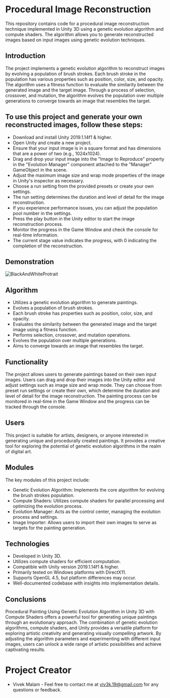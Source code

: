 # Procedural Image Reconstruction
This repository contains code for a procedural image reconstruction technique implemented in Unity 3D using a genetic evolution algorithm and compute shaders. The algorithm allows you to generate reconstructed images based on input images using genetic evolution techniques.

## Introduction
The project implements a genetic evolution algorithm to reconstruct images by evolving a population of brush strokes. Each brush stroke in the population has various properties such as position, color, size, and opacity. The algorithm uses a fitness function to evaluate the similarity between the generated image and the target image. Through a process of selection, crossover, and mutation, the algorithm evolves the population over multiple generations to converge towards an image that resembles the target.

## To use this project and generate your own reconstructed images, follow these steps:

* Download and install Unity 2019.1.14f1 & higher.
* Open Unity and create a new project.
* Ensure that your input image is in a square format and has dimensions that are a power of two (e.g., 1024x1024).
* Drag and drop your input image into the "Image to Reproduce" property in the "Evolution Manager" component attached to the "Manager" GameObject in the scene.
* Adjust the maximum image size and wrap mode properties of the image in Unity's inspector as necessary.
* Choose a run setting from the provided presets or create your own settings.
* The run setting determines the duration and level of detail for the image reconstruction.
* If you experience performance issues, you can adjust the population pool number in the settings.
* Press the play button in the Unity editor to start the image reconstruction process.
* Monitor the progress in the Game Window and check the console for real-time information.
* The current stage value indicates the progress, with 0 indicating the completion of the reconstruction.

## Demonstration
![BlackAndWhiteProtrait](https://github.com/viv3k19/Procedural-Image-Reconstruction/assets/82309435/30533dde-62db-4bf4-ac09-5fb73b6b45e2)

## Algorithm

* Utilizes a genetic evolution algorithm to generate paintings.
* Evolves a population of brush strokes.
* Each brush stroke has properties such as position, color, size, and opacity.
* Evaluates the similarity between the generated image and the target image using a fitness function.
* Performs selection, crossover, and mutation operations.
* Evolves the population over multiple generations.
* Aims to converge towards an image that resembles the target.

## Functionality
The project allows users to generate paintings based on their own input images. Users can drag and drop their images into the Unity editor and adjust settings such as image size and wrap mode. They can choose from preset run settings or create their own, which determine the duration and level of detail for the image reconstruction. The painting process can be monitored in real-time in the Game Window and the progress can be tracked through the console.

## Users
This project is suitable for artists, designers, or anyone interested in generating unique and procedurally created paintings. It provides a creative tool for exploring the potential of genetic evolution algorithms in the realm of digital art.

## Modules
The key modules of this project include:

* Genetic Evolution Algorithm: Implements the core algorithm for evolving the brush strokes population.
* Compute Shaders: Utilizes compute shaders for parallel processing and optimizing the evolution process.
* Evolution Manager: Acts as the control center, managing the evolution process and settings.
* Image Importer: Allows users to import their own images to serve as targets for the painting generation.

## Technologies
* Developed in Unity 3D.
* Utilizes compute shaders for efficient computation.
* Compatible with Unity version 2019.1.14f1 & higher.
* Primarily tested on Windows platforms with DirectX11.
* Supports OpenGL 4.5, but platform differences may occur.
* Well-documented codebase with insights into implementation details.

## Conclusions
Procedural Painting Using Genetic Evolution Algorithm in Unity 3D with Compute Shaders offers a powerful tool for generating unique paintings through an evolutionary approach. The combination of genetic evolution algorithms, compute shaders, and Unity provides a versatile platform for exploring artistic creativity and generating visually compelling artwork. By adjusting the algorithm parameters and experimenting with different input images, users can unlock a wide range of artistic possibilities and achieve captivating results.

# Project Creator
* Vivek Malam - Feel free to contact me at viv3k.19@gmail.com for any questions or feedback.

